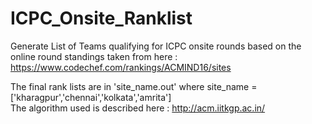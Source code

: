 # ICPC_Onsite_Ranklist
Generate List of Teams qualifying for ICPC onsite rounds based on the online round standings taken from here : https://www.codechef.com/rankings/ACMIND16/sites <br>

The final rank lists are in 'site_name.out' where site_name = ['kharagpur','chennai','kolkata','amrita'] <br>
The algorithm used is described here : http://acm.iitkgp.ac.in/
